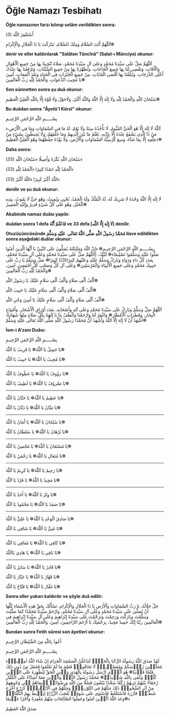 # Öğle Namazı Tesbihatı

**Öğle namazının farzı kılınıp selâm verildikten sonra:**

أَسْتَغْفِرُ اللّٰهَ (3)

اَللّٰهُمَّ أَنْتَ السَّلَامُ وَمِنْكَ السَّلَامُ، تَبَارَكْتَ يَا ذَا الْجَلَالِ وَالْإِكْرَامِ❁

**denir ve eller kaldırılarak "Salâten Tüncînâ" (Salat-ı Münciye) okunur:**

اَللّٰهُمَّ صَلِّ عَلَى سَيِّدِنَا مُحَمَّدٍ وَعَلىَ آلِ سَيِّدِنَا مُحَمَّدٍ، صَلَاةً تُنْجِينَا بِهَا مِنْ جَمِيعِ الْأَهْوَالِ وَالْأَفَاتِ، وَتَقْضِى لَنَا بِهَا جَمِيعَ الْحَاجَاتِ، وَتُطَهِّرُنَا بِهَا مِنْ جَمِيعِ السَّيِّئَاتِ، وَتَرْفَعُنَا بِهَا عِنْدَكَ أَعْلَى الدَّرَجَاتِ، وَتُبَلِّغُنَا بِهَا أَقْصَى الْغَايَاتِ، مِنْ جَمِيعِ الْخَيْرَاتِ فِي الْحَيَاةِ وَبَعْدَ الْمَمَاتِ، آمِينَ يَا مُجِيبَ الدَّعَوَاتِ، وَالْحَمْدُ لِلّٰهِ رَبِّ الْعَالَمِينَ❁

**Son sünnetten sonra şu duâ okunur:**

سُبْحَانَ اللّٰهِ وَالْحَمْدُ لِلّٰهِ وَلَا إِلٰهَ إِلَّا اللّٰهُ وَاللّٰهُ أَكْبَرُ، وَلَاحَوْلَ وَلَا قُوَّةَ إِلَّا بِاللّٰهِ الْعَلِيِّ الْعَظِيمِ❁

**Bu duâdan sonra "Âyetü'l Kürsî" okunur:**

بِسْـــــمِ اللّٰهِ الرَّحْمٰنِ الرَّحِيـمِ

﴿اَللّٰهُ لَا إِلَهَ إِلَّا هُوَ الْحَيُّ القَيُّومُ، لَا تَأْخُذُهُ سِنَةٌ وَلَا نَوْمٌ، لَهُ مَا فِي السَّمَاوَاتِ وَمَا فِي الْأَرْضِ، مَنْ ذَا الَّذِي يَشْفَعُ عِنْدَهُ إِلَّا بِإِذْنِهِ، يَعْلَمُ مَا بَيْنَ أَيْدِيهِمْ وَمَا خَلْفَهُمْ، وَلَا يُحِيطُونَ بِشَيْءٍ مِنْ عِلْمِهِ إِلَّا بِمَا شَآءَ، وَسِعَ كُرْسِيُّهُ السَّمَاوَاتِ وَالْأَرْضَ، وَلَا يَؤُدُهُ حِفْظُهُمَا وَهُوَ الْعَلِيُّ الْعَظِيمُ﴾❁

**Daha sonra:**

سُبْحَانَ اللّٰهِ بُكْرَةً وَأَصِيلًا ﴿سُبْحَانَ اللّٰهِ (33)﴾

اَلْحَمْدُ لِلّٰهِ حَمْدًا كَثِيرًا ﴿اَلْحَمْدُ لِلّٰهِ (33)﴾

اللّٰهُ أَكْبَرُ كَبِيرًا ﴿اللّٰهُ أَكْبَرُ (33)﴾

**denilir ve şu duâ okunur:**

لَا إِلٰهَ إِلَّا اللّٰهُ وَحْدَهُ لَا شَرِيكَ لَهُ، لَهُ الْمُلْكُ وَلَهُ الْحَمْدُ، يُحْيِي وَيُمِيتُ، وَهُوَ حَيٌّ لَا يَمُوتُ، بِيَدِهِ الْخَيْرُ، وَهُوَ عَلَى كُلِّ شَيْءٍ قَدِيرٌ وَإِلَيْهِ الْمَصِيرُ❁

**Akabinde namaz duâsı yapılır.**

**duâdan sonra 1 defa فَاعْلَمْ أَنَّهُ ve 33 defa [لَا إِلٰهَ إِلَّا اللّٰه] denilir.**

**Otuzüçüncüsünde مُحَمَّدٌ رَسُولُ اللّٰهِ صَلَّى اللّٰهُ تَعَالَى  عَلَيْهِ وَسَلَّمَ ilave edildikten sonra aşağıdaki duâlar okunur:**

بِسْـــــمِ اللّٰهِ الرَّحْمٰنِ الرَّحِيـمِ❁ ﴿إِنَّ اللّٰهَ وَمَلٓئِكَتَهُ يُصَلُّونَ عَلَى النَّبِيِّ يَا أَيُّهَا الَّذِينَ أٰمَنُوا صَلُّوا عَلَيْهِ وَسَلِّمُوا تَسْلِيمًا﴾❁ لَبَّيْكَ، [اَللّٰهُمَّ صَلِّ عَلَى سَيِّدِنَا مُحَمَّدٍ وَعَلَى آلِ سَيِّدِنَا مُحَمَّدٍ، بِعَدَدِ كُلِّ دَاءٍ وَدَوَاءٍ وَبَارِكْ وَسَلِّمْ عَلَيْهِ وَعَلَيْهِمْ كَثِيرًا(3)] كَثِيرًا❁ صَلِّ وَسَلِّمْ يَا رَبِّ عَلَى حَبِيبِكَ مُحَمَّدٍ وَعَلَى جَمِيعِ الْأَنْبِيَاءِ وَالْمُرْسَلِينَ❁ وَعَلَى آلِ كُلٍّ وَصَحْبِ كُلٍّ أَجْمَعِينَ، آمِينَ، وَالْحَمْدُ لِلّٰهِ رَبِّ الْعَالَمِينَ❁

أَلْفُ أَلْفِ صَلَاةٍ وَأَلْفُ أَلْفِ سَلَامٍ عَلَيْكَ يَا رَسُولَ اللّٰهِ❁

أَلْفُ أَلْفِ صَلَاةٍ وَأَلْفُ أَلْفِ سَلَامٍ عَلَيْكَ يَا حَبِيبَ اللّٰهِ❁

أَلْفُ أَلْفِ صَلَاةٍ وَأَلْفُ أَلْفِ سَلَامٍ عَلَيْكَ يَا أَمِينَ وَحْيِ اللّٰهِ❁

اَللّٰهُمَّ صَلِّ وَسَلِّمْ وَبَارِكْ عَلَى سَيِّدِنَا مُحَمَّدٍ وَعَلَى آلِهِ وَأَصْحَابِهِ، بِعَدَدِ أَوْرَاقِ الْأَشْجَارِ، وَأَمْوَاجِ الْبِحَارِ، وَقَطَرَاتِ الْأَمْطَارِ❁ وَاغْفِرْ لَنَا وَارْحَمْنَا وَالْطُفْ بِنَا يَا إِلٰهَنَا بِكُلِّ صَلَاةٍ مِنْهَا شَهَادَةً: أَشْهَدُ أَنْ لَا إِلٰهَ إِلَّا اللّٰهُ وَأَشْهَدُ أَنَّ مُحَمَّدًا رَسُولُ اللّٰهِ صَلَّى اللّٰهُ تَعَالَى عَلَيْهِ وَسَلَّمْ❁

**İsm-i A’zam Duâsı:**

بِسْـــــمِ اللّٰهِ الرَّحْمٰنِ الرَّحِيـمِ

يَا جَمِيلُ يَا اَللّٰهُ❁ يَا قَرِيبُ يَا اَللّٰهُ❁

يَا مُجِيبُ يَا اَللّٰهُ❁ يَا حَبِيبُ يَا اَللّٰهُ❁

---

يَا رَؤُوفُ يَا اَللّٰهُ❁ يَا عَطُوفُ يَا اَللّٰهُ❁

يَا مَعْروُفُ يَا اَللّٰهُ❁ يَا لَطِيفُ يَا اَللّٰهُ❁

---

يَا عَظِيمُ يَا اَللّٰهُ❁ يَا حَنَّانُ يَا اَللّٰهُ❁

يَا مَنَّانُ يَا اَللّٰهُ❁ يَا دَيَّانُ يَا اَللّٰهُ❁

---

يَا سُبْحَانُ يَا اَللّٰهُ❁ يَا أَمَانُ يَا اَللّٰهُ❁

يَا بُرْهَانُ يَا اَللّٰهُ❁ يَا سُلطَانُ يَا اَللّٰهُ❁

---

يَا مُسْتَعَانُ يَا اَللّٰهُ❁ يَا مُحْسِنُ يَا اَللّٰهُ❁

يَا مُتَعَالِ يَا اَللّٰهُ❁ يَا رَحْمٰنُ يَا اَللّٰهُ❁

---

يَا رَحِيمُ يَا اَللّٰهُ❁ يَا كَرِيمُ يَا اَللّٰهُ❁

يَا مَجِيدُ يَا اَللّٰهُ❁ يَا فَرْدُ يَا اَللّٰهُ❁

---

يَا وِتْرُ يَا اَللّٰهُ❁ يَا أَحَدُ يَا اَللّٰهُ❁

يَا صَمَدُ يَا اَللّٰهُ❁ يَا مَحْمُودُ يَا اَللّٰهُ❁

---

يَا صَادِقَ الْوَعْدِ يَا اَللّٰهُ❁ يَا عَلِيُّ يَا اَللّٰهُ❁

يَا غَنِيُّ يَا اَللّٰهُ❁ يَا شَافِي يَا اَللّٰهُ❁

---

يَا كَافِي يَا اَللّٰهُ❁ يَا مُعَافِي يَا اَللّٰهُ❁

يَا بَاقِي يَا اَللّٰهُ❁ يَا هَادِي يَااَللّٰهُ❁

---

يَا قَادِرُ يَا اَللّٰهُ❁ يَا سَاتِرُ يَا اَللّٰهُ❁

يَا قَهَّارُ يَا اَللّٰهُ❁ يَا جَبَّارُ يَا اَللّٰهُ❁

يَا غَفَّارُ يَا اَللّٰهُ❁ يَا فَتَّاحُ يَا اَللّٰهُ❁

**Sonra eller yukarı kaldırılır ve şöyle duâ edilir:**

جَلَّ جَلَالُهُ، يَا رَبَّ السَّمَاوَاتِ وَاْلأَرْضِ يَا ذَا الْجَلَالِ وَالْإِكْرَامِ، نَسْأَلُكَ بِحَقِّ هٰذِهِ الْأَسْمَاءِ كُلِّهَا أَنْ تُصَلِّيَ عَلَى سَيِّدِنَا مُحَمَّدٍ وَعَلَى آلِ سَيِّدِنَا مُحَمَّدٍ، وَارْحَمْ سَيِّدِنَا مُحَمَّدًا كَمَا صَلَّيْتَ وَسَلَّمْتَ وَبَارَكْتَ وَرَحِمْتَ وَتَرَحَّمْتَ عَلَى سَيِّدِنَا إِبْرَاهِيمَ وَعَلَى آلِ سَيِّدِنَا إِبْرَاهِيمَ فِي الْعَالَمِينَ ربَّنَا إِنَّكَ حَمِيدٌ مَجِيدٌ، بِرَحْمَتِكَ يَا أَرْحَمَ الرَّاحِمِينَ، آمِينَ، وَالْحَمْدُ لِلّٰهِ رَبِّ الْعَالَمِينَ❁

**Bundan sonra Fetih sûresi son âyetleri okunur:**

أَعُوذُ بِاللّٰهِ مِنَ الشَّيْطَانِ الرَّجِيـمِ

بِسْـــــمِ اللّٰهِ الرَّحْمٰنِ الرَّحِيـمِ

﴿لَقَدْ صَدَقَ اللّٰهُ رَسُولَهُ الرُّءْيَا بِالْحَقِّۚ لَتَدْخُلُنَّ الْمَسْجِدَ الْحَرَامَ اِنْ شَٓاءَ اللّٰهُ اٰمِن۪ينَۙ مُحَلِّق۪ينَ رُؤُ۫سَكُمْ وَمُقَصِّر۪ينَۙ لَا تَخَافُونَۜ فَعَلِمَ مَا لَمْ تَعْلَمُوا فَجَعَلَ مِنْ دُونِ ذٰلِكَ فَتْحًا قَر۪يبًا❁ هُوَ الَّذ۪ٓي اَرْسَلَ رَسُولَهُ بِالْهُدٰى وَد۪ينِ الْحَقِّ لِيُظْهِرَهُ عَلَى الدّ۪ينِ كُلِّه۪ۜ وَكَفٰى بِاللّٰهِ شَه۪يدًاۜ❁ مُحَمَّدٌ رَسُولُ اللّٰهِۜ وَالَّذ۪ينَ مَعَهُٓ اَشِدَّٓاءُ عَلَى الْكُفَّارِ رُحَمَٓاءُ بَيْنَهُمْ تَرٰيهُمْ رُكَّعًا سُجَّدًا يَبْتَغُونَ فَضْلًا مِنَ اللّٰهِ وَرِضْوَانًاۘ س۪يمَاهُمْ ف۪ي وُجُوهِهِمْ مِنْ اَثَرِ السُّجُودِۜ ذٰلِكَ مَثَلُهُمْ فِي التَّوْرٰيةِۚۛ وَمَثَلُهُمْ فِي الْاِنْج۪يلِ۠ۛ كَزَرْعٍ اَخْرَجَ شَطْـَٔهُ۫ فَاٰزَرَهُ فَاسْتَغْلَظَ فَاسْتَوٰى عَلٰى سُوقِه۪ يُعْجِبُ الزُّرَّاعَ لِيَغ۪يظَ بِهِمُ الْكُفَّارَۜ وَعَدَ اللّٰهُ الَّذ۪ينَ اٰمَنُوا وَعَمِلُوا الصَّالِحَاتِ مِنْهُمْ مَغْفِرَةً وَاَجْرًا عَظ۪يمًا❁﴾

صَدَقَ اللّٰهُ العَظِيمُ
